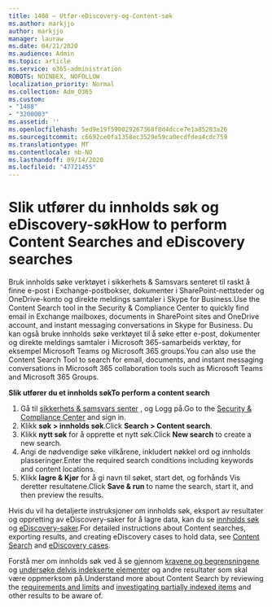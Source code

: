 ```yaml
---
title: 1488 – Utfør-eDiscovery-og-Content-søk
ms.author: markjjo
author: markjjo
manager: lauraw
ms.date: 04/21/2020
ms.audience: Admin
ms.topic: article
ms.service: o365-administration
ROBOTS: NOINDEX, NOFOLLOW
localization_priority: Normal
ms.collection: Adm_O365
ms.custom:
- "1488"
- "3200003"
ms.assetid: ''
ms.openlocfilehash: 5ed9e19f590029267368f8d4dcce7e1a85283a26
ms.sourcegitcommit: c6692ce0fa1358ec3529e59ca0ecdfdea4cdc759
ms.translationtype: MT
ms.contentlocale: nb-NO
ms.lasthandoff: 09/14/2020
ms.locfileid: "47721455"
---
```

# <a name="how-to-perform-content-searches-and-ediscovery-searches"></a><span data-ttu-id="f258d-102">Slik utfører du innholds søk og eDiscovery-søk</span><span class="sxs-lookup"><span data-stu-id="f258d-102">How to perform Content Searches and eDiscovery searches</span></span>

<span data-ttu-id="f258d-103">Bruk innholds søke verktøyet i sikkerhets & Samsvars senteret til raskt å finne e-post i Exchange-postbokser, dokumenter i SharePoint-nettsteder og OneDrive-konto og direkte meldings samtaler i Skype for Business.</span><span class="sxs-lookup"><span data-stu-id="f258d-103">Use the Content Search tool in the Security & Compliance Center to quickly find email in Exchange mailboxes, documents in SharePoint sites and OneDrive account, and instant messaging conversations in Skype for Business.</span></span> <span data-ttu-id="f258d-104">Du kan også bruke innholds søke verktøyet til å søke etter e-post, dokumenter og direkte meldings samtaler i Microsoft 365-samarbeids verktøy, for eksempel Microsoft Teams og Microsoft 365 groups.</span><span class="sxs-lookup"><span data-stu-id="f258d-104">You can also use the Content Search Tool to search for email, documents, and instant messaging conversations in Microsoft 365 collaboration tools such as Microsoft Teams and Microsoft 365 Groups.</span></span>

<span data-ttu-id="f258d-105">**Slik utfører du et innholds søk**</span><span class="sxs-lookup"><span data-stu-id="f258d-105">**To perform a content search**</span></span>

1. <span data-ttu-id="f258d-106">Gå til [sikkerhets & samsvars senter](https://protection.office.com) , og Logg på.</span><span class="sxs-lookup"><span data-stu-id="f258d-106">Go to the [Security & Compliance Center](https://protection.office.com) and sign in.</span></span>
2. <span data-ttu-id="f258d-107">Klikk **søk > innholds søk**.</span><span class="sxs-lookup"><span data-stu-id="f258d-107">Click **Search > Content search**.</span></span>
3. <span data-ttu-id="f258d-108">Klikk **nytt søk** for å opprette et nytt søk.</span><span class="sxs-lookup"><span data-stu-id="f258d-108">Click **New search** to create a new search.</span></span>
4. <span data-ttu-id="f258d-109">Angi de nødvendige søke vilkårene, inkludert nøkkel ord og innholds plasseringer.</span><span class="sxs-lookup"><span data-stu-id="f258d-109">Enter the required search conditions including keywords and content locations.</span></span>  
5. <span data-ttu-id="f258d-110">Klikk **lagre & Kjør** for å gi navn til søket, start det, og forhånds Vis deretter resultatene.</span><span class="sxs-lookup"><span data-stu-id="f258d-110">Click **Save & run** to name the search, start it, and then preview the results.</span></span>

<span data-ttu-id="f258d-111">Hvis du vil ha detaljerte instruksjoner om innholds søk, eksport av resultater og oppretting av eDiscovery-saker for å lagre data, kan du se [innholds søk](https://docs.microsoft.com/microsoft-365/compliance/content-search) og [eDiscovery-saker](https://docs.microsoft.com/microsoft-365/compliance/ediscovery-cases).</span><span class="sxs-lookup"><span data-stu-id="f258d-111">For detailed instructions about Content searches, exporting results, and creating eDiscovery cases to hold data, see [Content Search](https://docs.microsoft.com/microsoft-365/compliance/content-search) and [eDiscovery cases](https://docs.microsoft.com/microsoft-365/compliance/ediscovery-cases).</span></span>

<span data-ttu-id="f258d-112">Forstå mer om innholds søk ved å se gjennom [kravene og begrensningene](https://docs.microsoft.com/microsoft-365/compliance/limits-for-content-search) og  [undersøke delvis indekserte elementer](https://docs.microsoft.com/microsoft-365/compliance/investigating-partially-indexed-items-in-ediscovery) og andre resultater som skal være oppmerksom på.</span><span class="sxs-lookup"><span data-stu-id="f258d-112">Understand more about Content Search by reviewing the [requirements and limits](https://docs.microsoft.com/microsoft-365/compliance/limits-for-content-search) and  [investigating partially indexed items](https://docs.microsoft.com/microsoft-365/compliance/investigating-partially-indexed-items-in-ediscovery) and other results to be aware of.</span></span>